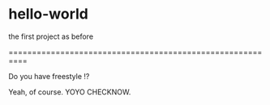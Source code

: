 # hello-world
the first project as before

==========================================================

Do you have freestyle !?

Yeah, of course. YOYO CHECKNOW.
